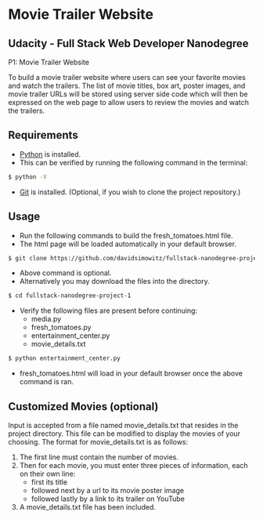 Movie Trailer Website
=================================

Udacity - Full Stack Web Developer Nanodegree
---------------------------------------------
P1: Movie Trailer Website

To build a movie trailer website where users can see your favorite movies and watch the trailers. The list of movie titles, box art, poster images, and movie trailer URLs will be stored using server side code which will then be expressed on the web page to allow users to review the movies and watch the trailers.


Requirements
------------

+ [Python](https://www.python.org/downloads/) is installed.
+ This can be verified by running the following command in the terminal:
```bash
$ python -V
```
+ [Git](https://git-scm.com/downloads) is installed.
  (Optional, if you wish to clone the project repository.)

Usage
-----

* Run the following commands to build the fresh_tomatoes.html file.
* The html page will be loaded automatically in your default browser.

```bash
$ git clone https://github.com/davidsimowitz/fullstack-nanodegree-project-1.git
```
  + Above command is optional.
  + Alternatively you may download the files into the directory.
```bash
$ cd fullstack-nanodegree-project-1
```
  + Verify the following files are present before continuing:
    * media.py
    * fresh_tomatoes.py
    * entertainment_center.py
    * movie_details.txt

```bash
$ python entertainment_center.py
```
  + fresh_tomatoes.html will load in your default browser once the above command is ran.

Customized Movies (optional)
----------------------------

Input is accepted from a file named movie_details.txt that resides in the project directory. This file can be modified to display the movies of your choosing. The format for movie_details.txt is as follows:

1. The first line must contain the number of movies.
2. Then for each movie, you must enter three pieces of information, each on their own line:
    * first its title
    * followed next by a url to its movie poster image
    * followed lastly by a link to its trailer on YouTube
3. A movie_details.txt file has been included.

